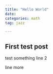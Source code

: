 ```yaml
---
title: "Hello World"
date: 
categories: math
tag: jazz

---
```


## First test post
test something
line 2

<!--more-->
line more